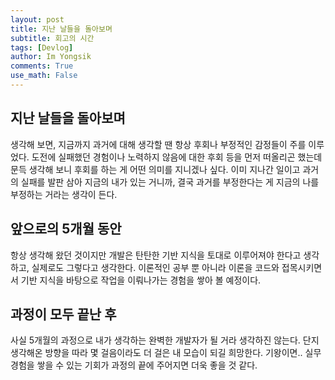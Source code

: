 ```yaml
---
layout: post
title: 지난 날들을 돌아보며
subtitle: 회고의 시간
tags: [Devlog]
author: Im Yongsik
comments: True
use_math: False
---
```


## 지난 날들을 돌아보며

생각해 보면, 지금까지 과거에 대해 생각할 땐 항상 후회나 부정적인 감정들이 주를 이루었다. 도전에 실패했던 경험이나 노력하지 않음에 대한 후회 등을 먼저 떠올리곤 했는데 문득 생각해 보니 후회를 하는 게 어떤 의미를 지니겠나 싶다. 이미 지나간 일이고 과거의 실패를 발판 삼아 지금의 내가 있는 거니까, 결국 과거를 부정한다는 게 지금의 나를 부정하는 거라는 생각이 든다.

## 앞으로의 5개월 동안

항상 생각해 왔던 것이지만 개발은 탄탄한 기반 지식을 토대로 이루어져야 한다고 생각하고, 실제로도 그렇다고 생각한다. 이론적인 공부 뿐 아니라 이론을 코드와 접목시키면서 기반 지식을 바탕으로 작업을 이뤄나가는 경험을 쌓아 볼 예정이다.

## 과정이 모두 끝난 후

사실 5개월의 과정으로 내가 생각하는 완벽한 개발자가 될 거라 생각하진 않는다. 단지 생각해온 방향을 따라 몇 걸음이라도 더 걸은 내 모습이 되길 희망한다. 기왕이면.. 실무 경험을 쌓을 수 있는 기회가 과정의 끝에 주어지면 더욱 좋을 것 같다.
